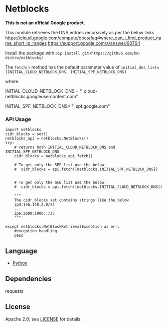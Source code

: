 # Netblocks

**This is not an official Google product.**

This module retrieves the DNS entries recursively as per the below links
https://cloud.google.com/compute/docs/faq#where_can_i_find_product_name_short_ip_ranges
https://support.google.com/a/answer/60764

Install the package with `pip install git+https://github.com/hm-distro/netblocks/`

The `fetch()` method has the default parameter value of `initial_dns_list=[INITIAL_CLOUD_NETBLOCK_DNS, INITIAL_SPF_NETBLOCK_DNS]`

where 


INITIAL_CLOUD_NETBLOCK_DNS = "_cloud-netblocks.googleusercontent.com"

INITIAL_SPF_NETBLOCK_DNS= "_spf.google.com"

### API Usage

    import netblocks
    cidr_blocks = set()
    netblocks_api = netblocks.NetBlocks()
    try:
        # returns both INITIAL_CLOUD_NETBLOCK_DNS and INITIAL_SPF_NETBLOCK_DNS
        cidr_blocks = netblocks_api.fetch()
        
        # To get only the SPF list use the below:
        #  cidr_blocks = api.fetch([netblocks.INITIAL_SPF_NETBLOCK_DNS])
 
        
        # To get only the GCE list use the below:
        #  cidr_blocks = api.fetch([netblocks.INITIAL_CLOUD_NETBLOCK_DNS]) 
        
        """
        The cidr_blocks set contains strings like the below
        ip4:146.148.2.0/23
        ...
        ip6:2600:1900::/35
        """
        
    except netblocks.NetBlockRetrievalException as err:
        #exception handling
        pass

## Language
- [Python](https://www.python.org/)

## Dependencies
requests

## License
Apache 2.0; see [LICENSE](LICENSE) for details.
